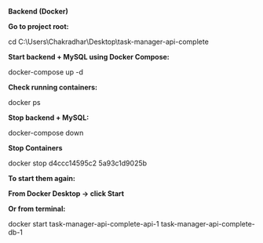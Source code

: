 **Backend (Docker)**



**Go to project root:**



cd C:\\Users\\Chakradhar\\Desktop\\task-manager-api-complete





**Start backend + MySQL using Docker Compose:**



docker-compose up -d





**Check running containers:**



docker ps





**Stop backend + MySQL:**



docker-compose down

**Stop Containers**

docker stop d4ccc14595c2 5a93c1d9025b



**To start them again:**



**From Docker Desktop → click Start**



**Or from terminal:**



docker start task-manager-api-complete-api-1 task-manager-api-complete-db-1

